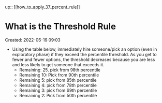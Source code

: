 up:: [[how_to_apply_37_percent_rule]]

# What is the Threshold Rule
Created: 2022-06-16 09:03

- Using the table below, immediately hire someone/pick an option (even in exploratory phase) if they exceed the percentile threshold. As you get to fewer and fewer options, the threshold decreases because you are less and less likely to get someone that exceeds it.
	- Remaining: 25, pick from 98th percentile
	- Remaining 10: Pick from 90th percentile
	- Remaining 5: pick from 85th percentile
	- Remaining 4: pick from 78th percentile
	- Remaining 3: pick from 69th percentile
	- Remaining 2: Pick from 50th percentile
